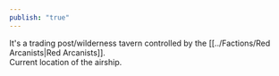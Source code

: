 ```yaml
---  
publish: "true"  
---  
```

It's a trading post/wilderness tavern controlled by the [[../Factions/Red Arcanists|Red Arcanists]].  
Current location of the airship.